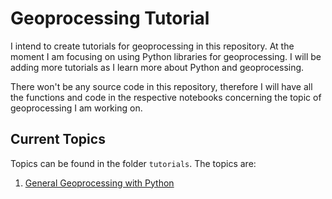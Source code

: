 # Geoprocessing Tutorial

I intend to create tutorials for geoprocessing in this repository. At the moment I am focusing on using Python libraries for geoprocessing. I will be adding more tutorials as I learn more about Python and geoprocessing.

There won't be any source code in this repository, therefore I will have all the functions and code in the respective notebooks concerning the topic of geoprocessing I am working on.

## Current Topics

Topics can be found in the folder `tutorials`. The topics are:

1. [General Geoprocessing with Python](https://github.com/Gustavo-SF/Geoprocessing-Tutorial/blob/main/tutorials/1.%2General%20Geoprocessing%20with%20Python/notebook.py)